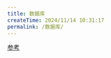 ```yaml
---
title: 数据库
createTime: 2024/11/14 10:31:17
permalink: /数据库/
---
```

[参考](https://ouyangyuanpeng.github.io/mysql-book)

